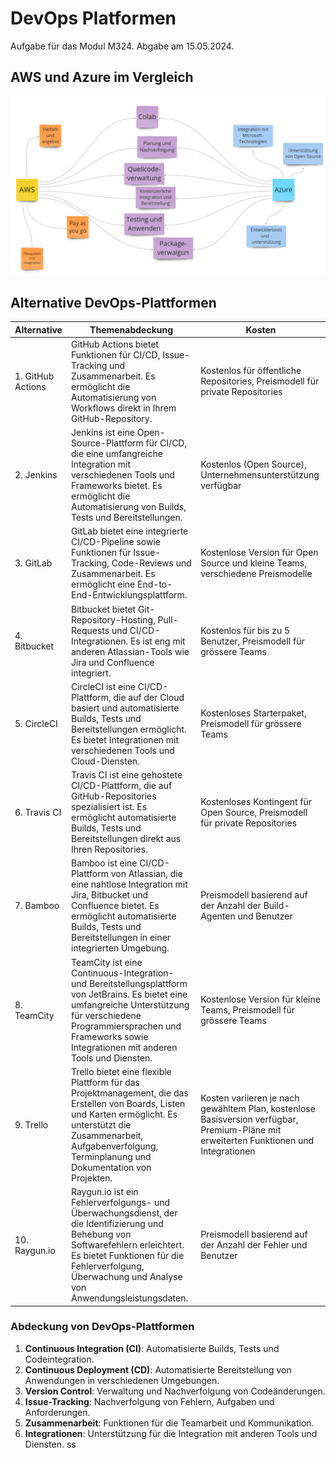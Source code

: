 # DevOps Platformen

Aufgabe für das Modul M324. Abgabe am 15.05.2024.

## AWS und Azure im Vergleich
![AWSundAzureImVergleich](./assets/AWSundAzureImVergleich.png)



## Alternative DevOps-Plattformen

| Alternative          | Themenabdeckung                                                                                                                                                            | Kosten                                                                             |
|----------------------|----------------------------------------------------------------------------------------------------------------------------------------------------------------------------|------------------------------------------------------------------------------------|
| 1. GitHub Actions    | GitHub Actions bietet Funktionen für CI/CD, Issue-Tracking und Zusammenarbeit. Es ermöglicht die Automatisierung von Workflows direkt in Ihrem GitHub-Repository.           | Kostenlos für öffentliche Repositories, Preismodell für private Repositories      |
| 2. Jenkins           | Jenkins ist eine Open-Source-Plattform für CI/CD, die eine umfangreiche Integration mit verschiedenen Tools und Frameworks bietet. Es ermöglicht die Automatisierung von Builds, Tests und Bereitstellungen.                     | Kostenlos (Open Source), Unternehmensunterstützung verfügbar                      |
| 3. GitLab            | GitLab bietet eine integrierte CI/CD-Pipeline sowie Funktionen für Issue-Tracking, Code-Reviews und Zusammenarbeit. Es ermöglicht eine End-to-End-Entwicklungsplattform.  | Kostenlose Version für Open Source und kleine Teams, verschiedene Preismodelle    |
| 4. Bitbucket         | Bitbucket bietet Git-Repository-Hosting, Pull-Requests und CI/CD-Integrationen. Es ist eng mit anderen Atlassian-Tools wie Jira und Confluence integriert.                | Kostenlos für bis zu 5 Benutzer, Preismodell für grössere Teams                  |
| 5. CircleCI          | CircleCI ist eine CI/CD-Plattform, die auf der Cloud basiert und automatisierte Builds, Tests und Bereitstellungen ermöglicht. Es bietet Integrationen mit verschiedenen Tools und Cloud-Diensten.                                      | Kostenloses Starterpaket, Preismodell für grössere Teams                          |
| 6. Travis CI         | Travis CI ist eine gehostete CI/CD-Plattform, die auf GitHub-Repositories spezialisiert ist. Es ermöglicht automatisierte Builds, Tests und Bereitstellungen direkt aus Ihren Repositories.                                                     | Kostenloses Kontingent für Open Source, Preismodell für private Repositories     |
| 7. Bamboo            | Bamboo ist eine CI/CD-Plattform von Atlassian, die eine nahtlose Integration mit Jira, Bitbucket und Confluence bietet. Es ermöglicht automatisierte Builds, Tests und Bereitstellungen in einer integrierten Umgebung.               | Preismodell basierend auf der Anzahl der Build-Agenten und Benutzer              |
| 8. TeamCity          | TeamCity ist eine Continuous-Integration- und Bereitstellungsplattform von JetBrains. Es bietet eine umfangreiche Unterstützung für verschiedene Programmiersprachen und Frameworks sowie Integrationen mit anderen Tools und Diensten.  | Kostenlose Version für kleine Teams, Preismodell für grössere Teams              |
| 9. Trello  | Trello bietet eine flexible Plattform für das Projektmanagement, die das Erstellen von Boards, Listen und Karten ermöglicht. Es unterstützt die Zusammenarbeit, Aufgabenverfolgung, Terminplanung und Dokumentation von Projekten.	    | Kosten variieren je nach gewähltem Plan, kostenlose Basisversion verfügbar, Premium-Pläne mit erweiterten Funktionen und Integrationen |
| 10. Raygun.io       | Raygun.io ist ein Fehlerverfolgungs- und Überwachungsdienst, der die Identifizierung und Behebung von Softwarefehlern erleichtert. Es bietet Funktionen für die Fehlerverfolgung, Überwachung und Analyse von Anwendungsleistungsdaten.  | Preismodell basierend auf der Anzahl der Fehler und Benutzer                      |

### Abdeckung von DevOps-Plattformen
1. **Continuous Integration (CI)**: Automatisierte Builds, Tests und Codeintegration.
2. **Continuous Deployment (CD)**: Automatisierte Bereitstellung von Anwendungen in verschiedenen Umgebungen.
3. **Version Control**: Verwaltung und Nachverfolgung von Codeänderungen.
4. **Issue-Tracking**: Nachverfolgung von Fehlern, Aufgaben und Anforderungen.
5. **Zusammenarbeit**: Funktionen für die Teamarbeit und Kommunikation.
6. **Integrationen**: Unterstützung für die Integration mit anderen Tools und Diensten.
ss
